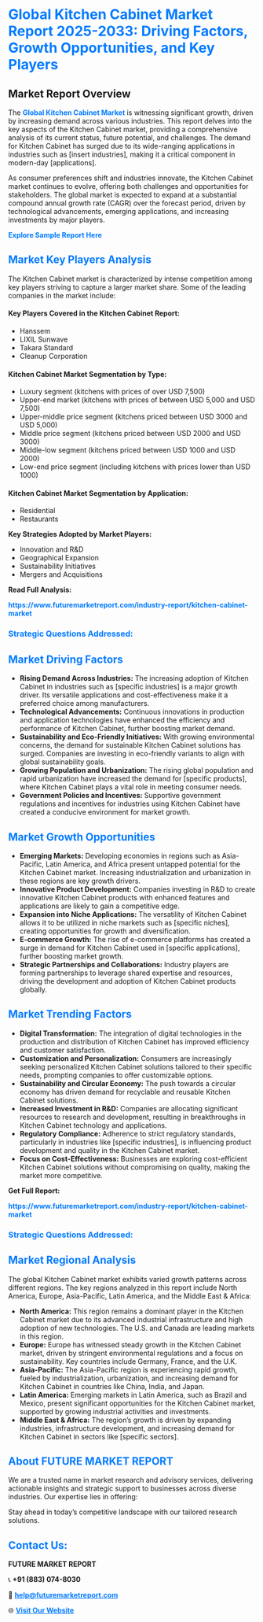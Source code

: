 <h1 style="color: #007BFF;">Global Kitchen Cabinet Market Report 2025-2033: Driving Factors, Growth Opportunities, and Key Players</h1>

<section id="overview">
<h2>Market Report Overview</h2>
<p>The <a href="https://www.futuremarketreport.com/industry-report/kitchen-cabinet-market" style="color: #007BFF; text-decoration: none;"><strong>Global Kitchen Cabinet Market</strong></a> is witnessing significant growth, driven by increasing demand across various industries. This report delves into the key aspects of the Kitchen Cabinet market, providing a comprehensive analysis of its current status, future potential, and challenges. The demand for Kitchen Cabinet has surged due to its wide-ranging applications in industries such as [insert industries], making it a critical component in modern-day [applications].</p>
<p>As consumer preferences shift and industries innovate, the Kitchen Cabinet market continues to evolve, offering both challenges and opportunities for stakeholders. The global market is expected to expand at a substantial compound annual growth rate (CAGR) over the forecast period, driven by technological advancements, emerging applications, and increasing investments by major players.</p>
</section>

<section id="overview">
<p><a href="https://www.futuremarketreport.com/request-sample/reportId=60773" style="color: #007BFF; text-decoration: none;"><strong>Explore Sample Report Here</strong></a></p>
</section>

<section id="key-players">
<h2 style="color: #007BFF;">Market Key Players Analysis</h2>
<p>The Kitchen Cabinet market is characterized by intense competition among key players striving to capture a larger market share. Some of the leading companies in the market include:</p>
<h4>Key Players Covered in the Kitchen Cabinet Report:</h4>
<ul><li>Hanssem</li><li>LIXIL Sunwave</li><li>Takara Standard</li><li>Cleanup Corporation</li></ul>
<h4>Kitchen Cabinet Market Segmentation by Type:</h4>
<ul><li>Luxury segment (kitchens with prices of over USD 7,500)</li><li>Upper-end market (kitchens with prices of between USD 5,000 and USD 7,500)</li><li>Upper-middle price segment (kitchens priced between USD 3000 and USD 5,000)</li><li>Middle price segment (kitchens priced between USD 2000 and USD 3000)</li><li>Middle-low segment (kitchens priced between USD 1000 and USD 2000)</li><li>Low-end price segment (including kitchens with prices lower than USD 1000)</li></ul>

<h4>Kitchen Cabinet Market Segmentation by Application:</h4>
<ul><li>Residential</li><li>Restaurants</li></ul>
<p><strong>Key Strategies Adopted by Market Players:</strong></p>
<ul>
<li>Innovation and R&D</li>
<li>Geographical Expansion</li>
<li>Sustainability Initiatives</li>
<li>Mergers and Acquisitions</li>
</ul>
</section>

<section>
<p><strong>Read Full Analysis: </strong></p><a href="https://www.futuremarketreport.com/industry-report/kitchen-cabinet-market" style="color: #007BFF; text-decoration: none;"><strong>https://www.futuremarketreport.com/industry-report/kitchen-cabinet-market</strong></a>
<h3 style="color: #007BFF;">Strategic Questions Addressed:</h3>
</section>

<section id="driving-factors">
<h2 style="color: #007BFF;">Market Driving Factors</h2>
<ul>
<li><strong>Rising Demand Across Industries:</strong> The increasing adoption of Kitchen Cabinet in industries such as [specific industries] is a major growth driver. Its versatile applications and cost-effectiveness make it a preferred choice among manufacturers.</li>
<li><strong>Technological Advancements:</strong> Continuous innovations in production and application technologies have enhanced the efficiency and performance of Kitchen Cabinet, further boosting market demand.</li>
<li><strong>Sustainability and Eco-Friendly Initiatives:</strong> With growing environmental concerns, the demand for sustainable Kitchen Cabinet solutions has surged. Companies are investing in eco-friendly variants to align with global sustainability goals.</li>
<li><strong>Growing Population and Urbanization:</strong> The rising global population and rapid urbanization have increased the demand for [specific products], where Kitchen Cabinet plays a vital role in meeting consumer needs.</li>
<li><strong>Government Policies and Incentives:</strong> Supportive government regulations and incentives for industries using Kitchen Cabinet have created a conducive environment for market growth.</li>
</ul>
</section>

<section id="growth-opportunities">
<h2 style="color: #007BFF;">Market Growth Opportunities</h2>
<ul>
<li><strong>Emerging Markets:</strong> Developing economies in regions such as Asia-Pacific, Latin America, and Africa present untapped potential for the Kitchen Cabinet market. Increasing industrialization and urbanization in these regions are key growth drivers.</li>
<li><strong>Innovative Product Development:</strong> Companies investing in R&D to create innovative Kitchen Cabinet products with enhanced features and applications are likely to gain a competitive edge.</li>
<li><strong>Expansion into Niche Applications:</strong> The versatility of Kitchen Cabinet allows it to be utilized in niche markets such as [specific niches], creating opportunities for growth and diversification.</li>
<li><strong>E-commerce Growth:</strong> The rise of e-commerce platforms has created a surge in demand for Kitchen Cabinet used in [specific applications], further boosting market growth.</li>
<li><strong>Strategic Partnerships and Collaborations:</strong> Industry players are forming partnerships to leverage shared expertise and resources, driving the development and adoption of Kitchen Cabinet products globally.</li>
</ul>
</section>

<section id="trending-factors">
<h2 style="color: #007BFF;">Market Trending Factors</h2>
<ul>
<li><strong>Digital Transformation:</strong> The integration of digital technologies in the production and distribution of Kitchen Cabinet has improved efficiency and customer satisfaction.</li>
<li><strong>Customization and Personalization:</strong> Consumers are increasingly seeking personalized Kitchen Cabinet solutions tailored to their specific needs, prompting companies to offer customizable options.</li>
<li><strong>Sustainability and Circular Economy:</strong> The push towards a circular economy has driven demand for recyclable and reusable Kitchen Cabinet solutions.</li>
<li><strong>Increased Investment in R&D:</strong> Companies are allocating significant resources to research and development, resulting in breakthroughs in Kitchen Cabinet technology and applications.</li>
<li><strong>Regulatory Compliance:</strong> Adherence to strict regulatory standards, particularly in industries like [specific industries], is influencing product development and quality in the Kitchen Cabinet market.</li>
<li><strong>Focus on Cost-Effectiveness:</strong> Businesses are exploring cost-efficient Kitchen Cabinet solutions without compromising on quality, making the market more competitive.</li>
</ul>
</section>

<section>
<p><strong>Get Full Report: </strong></p><a href="https://www.futuremarketreport.com/industry-report/kitchen-cabinet-market" style="color: #007BFF; text-decoration: none;"><strong>https://www.futuremarketreport.com/industry-report/kitchen-cabinet-market</strong></a>
<h3 style="color: #007BFF;">Strategic Questions Addressed:</h3>
</section>


<section id="regional-analysis">
<h2 style="color: #007BFF;">Market Regional Analysis</h2>
<p>The global Kitchen Cabinet market exhibits varied growth patterns across different regions. The key regions analyzed in this report include North America, Europe, Asia-Pacific, Latin America, and the Middle East & Africa:</p>
<ul>
<li><strong>North America:</strong> This region remains a dominant player in the Kitchen Cabinet market due to its advanced industrial infrastructure and high adoption of new technologies. The U.S. and Canada are leading markets in this region.</li>
<li><strong>Europe:</strong> Europe has witnessed steady growth in the Kitchen Cabinet market, driven by stringent environmental regulations and a focus on sustainability. Key countries include Germany, France, and the U.K.</li>
<li><strong>Asia-Pacific:</strong> The Asia-Pacific region is experiencing rapid growth, fueled by industrialization, urbanization, and increasing demand for Kitchen Cabinet in countries like China, India, and Japan.</li>
<li><strong>Latin America:</strong> Emerging markets in Latin America, such as Brazil and Mexico, present significant opportunities for the Kitchen Cabinet market, supported by growing industrial activities and investments.</li>
<li><strong>Middle East & Africa:</strong> The region’s growth is driven by expanding industries, infrastructure development, and increasing demand for Kitchen Cabinet in sectors like [specific sectors].</li>
</ul>
</section>

<footer>
<h2 style="color: #007BFF;">About FUTURE MARKET REPORT</h2>
<p>We are a trusted name in market research and advisory services, delivering actionable insights and strategic support to businesses across diverse industries. Our expertise lies in offering:</p>

<p>Stay ahead in today’s competitive landscape with our tailored research solutions.</p>

<h2 style="color: #007BFF;">Contact Us:</h2>
<p><strong>FUTURE MARKET REPORT</strong></p>
<p>📞 <strong>+91 (883) 074-8030</strong></p>
<p>📧 <strong><a href="mailto:help@futuremarketreport.com" style="color: #007BFF;">help@futuremarketreport.com</a></strong></p>
<p>🌐 <strong><a href="https://www.futuremarketreport.com/" style="color: #007BFF;">Visit Our Website</a></strong></p>
</footer>